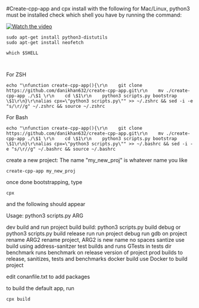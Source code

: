 #Create-cpp-app and cpx
install with the following for Mac/Linux, python3 must be installed
check which shell you have by running the command:

[![Watch the video](https://hackgtstoragebucket.s3.amazonaws.com/thumbnail.png)](https://youtu.be/sW8PO2zghhE)



````
sudo apt-get install python3-distutils
sudo apt-get install neofetch

which $SHELL



````
For ZSH
````
echo "\nfunction create-cpp-app(){\r\n    git clone https://github.com/danikhan632/create-cpp-app.git\r\n    mv ./create-cpp-app ./\$1 \r\n    cd \$1\r\n    python3 scripts.py bootstrap \$1\r\n}\r\nalias cpx=\"python3 scripts.py\"" >> ~/.zshrc && sed -i -e "s/\r//g" ~/.zshrc && source ~/.zshrc 
````
For Bash
````
echo "\nfunction create-cpp-app(){\r\n    git clone https://github.com/danikhan632/create-cpp-app.git\r\n    mv ./create-cpp-app ./\$1 \r\n    cd \$1\r\n    python3 scripts.py bootstrap \$1\r\n}\r\nalias cpx=\"python3 scripts.py\"" >> ~/.bashrc && sed -i -e "s/\r//g" ~/.bashrc && source ~/.bashrc 
````

create a new project: The name "my_new_proj" is whatever name you like
````
create-cpp-app my_new_proj

````
once done bootstrapping, type 
````
cpx
````
and the following should appear


Usage:
python3 scripts.py ARG

dev             build and run project
build           build: python3 scripts.py build debug or python3 scripts.py build release
run             run project
debug           run gdb on project
rename ARG2     rename project, ARG2 is new name no spaces
santize         use build using address-sanitzer
test            builds and runs GTests in tests dir
benchmark       runs benchmark on release version of project
prod            builds to release, sanitizes, tests and benchmarks
docker build    use Docker to build project

edit conanfile.txt to add packages


to build the default app, run
````
cpx build
````



